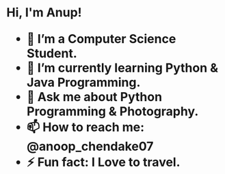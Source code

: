 <h1>  Hi, I'm Anup!



- 🔭 I’m a Computer Science Student.
- 🌱 I’m currently learning Python & Java Programming.
- 💬 Ask me about Python Programming & Photography.
- 📫 How to reach me: @anoop_chendake07
- ⚡ Fun fact: I Love to travel.


